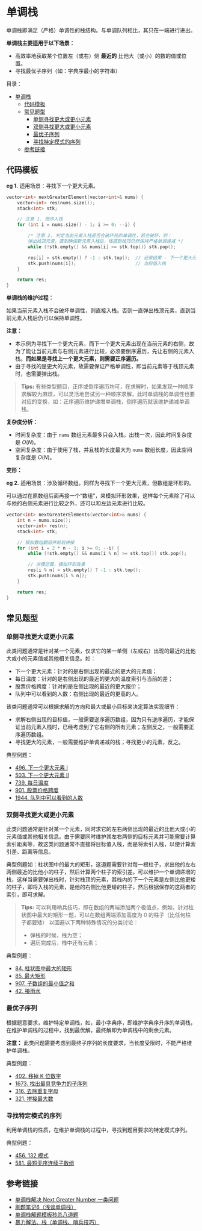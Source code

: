 # 单调栈

单调栈即满足（严格）单调性的栈结构。与单调队列相比，其只在一端进行进出。

**单调栈主要适用于以下场景：**

* 高效率地获取某个位置左（或右）侧 **最近的** 比他大（或小）的数的值或位置。
* 寻找最优子序列（如：字典序最小的字符串）

目录：

- [单调栈](#单调栈)
  - [代码模板](#代码模板)
  - [常见题型](#常见题型)
    - [单侧寻找更大或更小元素](#单侧寻找更大或更小元素)
    - [双侧寻找更大或更小元素](#双侧寻找更大或更小元素)
    - [最优子序列](#最优子序列)
    - [寻找特定模式的序列](#寻找特定模式的序列)
  - [参考链接](#参考链接)

## 代码模板

**eg 1.** 适用场景：寻找下一个更大元素。

```C++
vector<int> nextGreaterElement(vector<int>& nums) {
    vector<int> res(nums.size());
    stack<int> stk;

    // 注意 1. 倒序入栈
    for (int i = nums.size() - 1; i >= 0; --i) {

        /* 注意 2. 判定当前元素入栈是否会破坏栈的单调性，若会破坏，则：
        弹出栈顶元素，直到确保新元素入栈后，栈底到栈顶仍然保持严格单调递减 */
        while (!stk.empty() && nums[i] >= stk.top()) stk.pop();

        res[i] = stk.empty() ? -1 : stk.top();  // 记录结果 - 下一个更大元素的值
        stk.push(nums[i]);                      // 当前值入栈
    }

    return res;
}
```

**单调栈的维护过程：**

如果当前元素入栈不会破坏单调性，则直接入栈。否则一直弹出栈顶元素，直到当前元素入栈后仍可以保持单调性。

**注意：**

* 本示例为寻找下一个更大元素，而下一个更大元素出现在当前元素的右侧，故为了能让当前元素与右侧元素进行比较，必须要倒序遍历，先让右侧的元素入栈。**而如果是寻找上一个更大元素，则需要正序遍历。**
* 由于寻找的是更大的元素，故需要保证严格单调性，即当前元素等于栈顶元素时，也需要弹出栈。

> **Tips:** 有些类型题目，正序或倒序遍历均可，在求解时，如果发现一种顺序求解较为麻烦，可以灵活地尝试另一种顺序求解，此时单调栈的单调性也要对应的变换，如：正序遍历维护递增单调栈，倒序遍历就该维护递减单调栈。

**复杂度分析：**

* 时间复杂度：由于 `nums` 数组元素最多只会入栈，出栈一次，因此时间复杂度是 $O(N)$。
* 空间复杂度：由于使用了栈，并且栈的长度最大为 `nums` 数组长度，因此空间复杂度是 $O(N)$。

**变形：**

**eg 2.** 适用场景：涉及循环数组。同样为寻找下一个更大元素，但数组是环形的。

可以通过在原数组后面再接一个“数组”，来模拟环形效果，这样每个元素除了可以与他的右侧元素进行比较之外，还可以和左边元素进行比较。

```C++
vector<int> nextGreaterElements(vector<int>& nums) {
    int n = nums.size();
    vector<int> res(n);
    stack<int> stk;

    // 模拟数组翻倍并前后拼接
    for (int i = 2 * n - 1; i >= 0; --i) {
        while (!stk.empty() && nums[i % n] >= stk.top()) stk.pop();

        // 求模运算，模拟环形效果
        res[i % n] = stk.empty() ? -1 : stk.top();
        stk.push(nums[i % n]);
    }

    return res;
}
```

## 常见题型

### 单侧寻找更大或更小元素

此类问题通常是针对某一个元素，仅求它的某一单侧（左或右）出现的最近的比他大或小的元素值或其他相关信息。如：

* 下一个更大元素：针对的是右侧出现的最近的更大的元素值；
* 每日温度：针对的是右侧出现的最近的更大的温度索引与当前的差；
* 股票价格跨度：针对的是左侧出现的最近的更大报价；
* 队列中可以看到的人数：右侧出现的最近的更高的人。

该类问题通常可以根据求解的方向和最大或最小目标来决定算法实现细节：

* 求解右侧出现的目标值，一般需要逆序遍历数组，因为只有逆序遍历，才能保证当前元素入栈时，已经考虑到了它右侧的所有元素；左侧反之，一般需要正序遍历数组。
* 寻找更大的元素，一般需要维护单调递减的栈；寻找更小的元素，反之。

典型例题：

* [496. 下一个更大元素 I](https://leetcode-cn.com/problems/next-greater-element-i/)
* [503. 下一个更大元素 II](https://leetcode-cn.com/problems/next-greater-element-ii/)
* [739. 每日温度](https://leetcode-cn.com/problems/daily-temperatures/)
* [901. 股票价格跨度](https://leetcode-cn.com/problems/online-stock-span/)
* [1944. 队列中可以看到的人数](https://leetcode-cn.com/problems/number-of-visible-people-in-a-queue/)

### 双侧寻找更大或更小元素

此类问题通常是针对某一个元素，同时求它的左右两侧出现的最近的比他大或小的元素值或其他相关信息。由于需要同时维护其左右两侧的目标元素并可能需要计算索引距离等，故这类问题通常不直接将目标值入栈，而是将索引入栈，以便计算索引差、距离等信息。

典型例题如：柱状图中的最大的矩形，这道题需要针对每一根柱子，求出他的左右两侧最近的比他小的柱子，然后计算两个柱子的索引差。可以维护一个单调递增的栈，这样当需要弹出栈时，针对栈顶的元素，其栈内的下一个元素是左侧比他更矮的柱子，即将入栈的元素，是他的右侧比他更矮的柱子，然后根据保存的这两者的索引，即可求解。

> **Tips:** 可以利用哨兵技巧，即在数组的两端添加两个极值点，例如，针对柱状图中最大的矩形一题，可以在数组两端添加高度为 0 的柱子（比任何柱子都要矮） 以回避以下两种特殊情况的分类讨论：
>
> * 弹栈的时候，栈为空；
> * 遍历完成后，栈中还有元素；

典型例题：

* [84. 柱状图中最大的矩形](https://leetcode-cn.com/problems/largest-rectangle-in-histogram/)
* [85. 最大矩形](https://leetcode-cn.com/problems/maximal-rectangle/)
* [907. 子数组的最小值之和](https://leetcode-cn.com/problems/sum-of-subarray-minimums/)
* [42. 接雨水](https://leetcode-cn.com/problems/trapping-rain-water/)

### 最优子序列

根据题意要求，维护特定单调栈，如，最小字典序，即维护字典序升序的单调栈，在维护单调栈的过程中，找到最优解，最终解即为单调栈中的剩余元素。

**注意：** 此类问题需要考虑到最终子序列的长度要求，当长度受限时，不能严格维护单调栈。

典型例题：

* [402. 移掉 K 位数字](https://leetcode-cn.com/problems/remove-k-digits/)
* [1673. 找出最具竞争力的子序列](https://leetcode-cn.com/problems/find-the-most-competitive-subsequence/)
* [316. 去除重复字母](https://leetcode-cn.com/problems/remove-duplicate-letters/)
* [321. 拼接最大数](https://leetcode-cn.com/problems/create-maximum-number/)

### 寻找特定模式的序列

利用单调栈的性质，在维护单调栈的过程中，寻找到题目要求的特定模式序列。

典型例题：

* [456. 132 模式](https://leetcode-cn.com/problems/132-pattern/)
* [581. 最短无序连续子数组](https://leetcode-cn.com/problems/shortest-unsorted-continuous-subarray/)

## 参考链接

* [单调栈解决 Next Greater Number 一类问题](https://leetcode-cn.com/problems/next-greater-element-i/solution/dan-diao-zhan-jie-jue-next-greater-number-yi-lei-w/)
* [刷题笔记6（浅谈单调栈）](https://zhuanlan.zhihu.com/p/26465701)
* [单调栈解题模板秒杀八道题](https://lucifer.ren/blog/2020/11/03/monotone-stack/)
* [暴力解法、栈（单调栈、哨兵技巧）](https://leetcode-cn.com/problems/largest-rectangle-in-histogram/solution/bao-li-jie-fa-zhan-by-liweiwei1419/)
